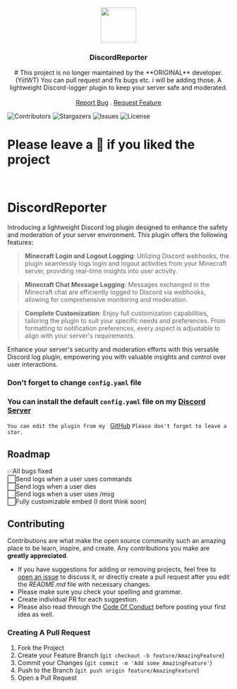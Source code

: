 <br/>
<p align="center">
  <a href="https://github.com/YiitWT/DiscordReporter">
    <img src="https://github.com/YiitWT/DiscordReporter/.ghfiles/logo.png" alt=" " width="80" height="80">
  </a>

  <h3 align="center">DiscordReporter</h3>

  <p align="center">
    # This project is no longer maintained by the **ORIGINAL** developer. (YiitWT)
    You can pull request and fix bugs etc. i will be adding those.
    A lightweight Discord-logger plugin to keep your server safe and moderated.
    <br/>
    <br/>
    <a>
    <a href="">Report Bug</a>
    .
    <a href="https://github.com/YiitWT/DiscordReporter/issues">Request Feature</a>
  </p>
</p>

![Contributors](https://img.shields.io/github/contributors/YiitWT/DiscordReporter?color=dark-green) ![Stargazers](https://img.shields.io/github/stars/YiitWT/DiscordReporter?style=social) ![Issues](https://img.shields.io/github/issues/YiitWT/DiscordReporter) ![License](https://img.shields.io/github/license/YiitWT/DiscordReporter) 

# Please leave a 🌟 if you liked the project
<br/>

# DiscordReporter

Introducing a lightweight Discord log plugin designed to enhance the safety and moderation of your server environment. This plugin offers the following features:

> **Minecraft Login and Logout Logging**: Utilizing Discord webhooks, the plugin seamlessly logs login and logout activities from your Minecraft server, providing real-time insights into user activity.

> **Minecraft Chat Message Logging**: Messages exchanged in the Minecraft chat are efficiently logged to Discord via webhooks, allowing for comprehensive monitoring and moderation.

> **Complete Customization**: Enjoy full customization capabilities, tailoring the plugin to suit your specific needs and preferences. From formatting to notification preferences, every aspect is adjustable to align with your server's requirements.

Enhance your server's security and moderation efforts with this versatile Discord log plugin, empowering you with valuable insights and control over user interactions.

### Don't forget to change ```config.yaml``` file
### You can install the default ```config.yaml``` file on my [Discord Server](https://discord.gg/qkaMdrQpyQ)

`You can edit the plugin from my ` [GitHub](https://github.com/YiitWT/discordreporter) `Please don't forget to leave a star.` 



## Roadmap

✅All bugs fixed <br/>
⬜Send logs when a user uses commands <br/>
⬜Send logs when a user dies <br/>
⬜Send logs when a user uses /msg <br/>
⬜Fully customizable embed (I dont think soon)<br/>

## Contributing

Contributions are what make the open source community such an amazing place to be learn, inspire, and create. Any contributions you make are **greatly appreciated**.
* If you have suggestions for adding or removing projects, feel free to [open an issue](https://github.com/YiitWT/DiscordReporter/issues/new) to discuss it, or directly create a pull request after you edit the *README.md* file with necessary changes.
* Please make sure you check your spelling and grammar.
* Create individual PR for each suggestion.
* Please also read through the [Code Of Conduct](https://github.com/YiitWT/DiscordReporter/blob/main/CODE_OF_CONDUCT.md) before posting your first idea as well.

### Creating A Pull Request

1. Fork the Project
2. Create your Feature Branch (`git checkout -b feature/AmazingFeature`)
3. Commit your Changes (`git commit -m 'Add some AmazingFeature'`)
4. Push to the Branch (`git push origin feature/AmazingFeature`)
5. Open a Pull Request

